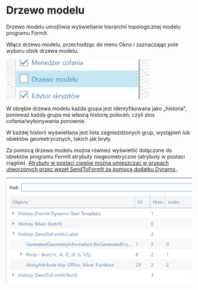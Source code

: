 # Drzewo modelu

Drzewo modelu umożliwia wyświetlanie hierarchii topologicznej modelu programu FormIt.

Włącz drzewo modelu, przechodząc do menu Okno i zaznaczając pole wyboru obok drzewa modelu.

![](../.gitbook/assets/model-tree-menu.png)

W obrębie drzewa modelu każda grupa jest identyfikowana jako „historia”, ponieważ każda grupa ma własną historię poleceń, czyli stos cofania/wykonywania ponownie.

W każdej historii wyświetlana jest lista zagnieżdżonych grup, wystąpień lub obiektów geometrycznych, takich jak bryły.

Za pomocą drzewa modelu można również wyświetlić dołączone do obiektów programu FormIt atrybuty niegeometryczne \(atrybuty w postaci ciągów\). [ Atrybuty w postaci ciągów można umieszczać w grupach utworzonych przez węzeł SendToFormIt za pomocą dodatku Dynamo ](https://formit.autodesk.com/page/formit-dynamo#dynamo-formit-nodes).

![](../.gitbook/assets/model-tree-attribute.png)

